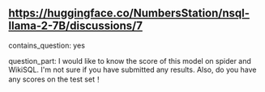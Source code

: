 ## https://huggingface.co/NumbersStation/nsql-llama-2-7B/discussions/7

contains_question: yes

question_part: I would like to know the score of this model on spider and WikiSQL. I'm not sure if you have submitted any results. Also, do you have any scores on the test set！